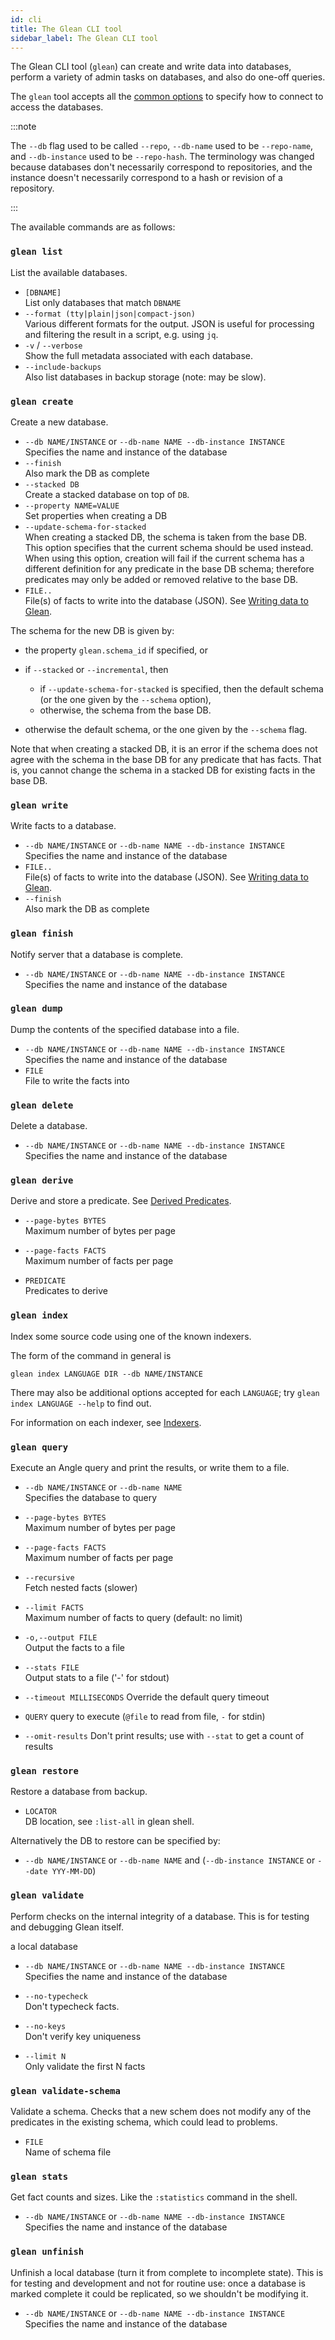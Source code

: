 ```yaml
---
id: cli
title: The Glean CLI tool
sidebar_label: The Glean CLI tool
---
```


The Glean CLI tool (`glean`) can create and write data into databases,
perform a variety of admin tasks on databases, and also do one-off
queries.

The `glean` tool accepts all the [common
options](./running.md#common-options) to specify how to connect to access
the databases.

:::note

The `--db` flag used to be called `--repo`, `--db-name` used to be
`--repo-name`, and `--db-instance` used to be `--repo-hash`. The
terminology was changed because databases don't necessarily correspond
to repositories, and the instance doesn't necessarily correspond to a
hash or revision of a repository.

:::

The available commands are as follows:

### `glean list`

List the available databases.

* `[DBNAME]` <br />
List only databases that match `DBNAME`
* `--format (tty|plain|json|compact-json)` <br />
Various different formats for the output. JSON is useful for
processing and filtering the result in a script, e.g. using `jq`.
* `-v` / `--verbose` <br />
Show the full metadata associated with each database.
* `--include-backups` <br />
Also list databases in backup storage (note: may be slow).

### `glean create`

Create a new database.

* `--db NAME/INSTANCE` or `--db-name NAME --db-instance INSTANCE`<br />
Specifies the name and instance of the database
* `--finish`<br />
Also mark the DB as complete
* `--stacked DB`<br />
Create a stacked database on top of `DB`.
* `--property NAME=VALUE`<br />
Set properties when creating a DB
* `--update-schema-for-stacked`<br />
When creating a stacked DB, the schema is taken from the base DB. This
option specifies that the current schema should be used instead. When
using this option, creation will fail if the current schema has
a different definition for any predicate in the base DB schema;
therefore predicates may only be added or removed relative to the base DB.
* `FILE..`<br />
File(s) of facts to write into the database (JSON). See [Writing data
to Glean](./write.md).

The schema for the new DB is given by:

* the property `glean.schema_id` if specified, or

* if `--stacked` or `--incremental`, then
  * if `--update-schema-for-stacked` is specified, then the default
    schema (or the one given by the `--schema` option),
  * otherwise, the schema from the base DB.

* otherwise the default schema, or the one given by the `--schema`
  flag.

Note that when creating a stacked DB, it is an error if the schema
does not agree with the schema in the base DB for any predicate that
has facts. That is, you cannot change the schema in a stacked DB for
existing facts in the base DB.

### `glean write`

Write facts to a database.

* `--db NAME/INSTANCE` or `--db-name NAME --db-instance INSTANCE`<br />
Specifies the name and instance of the database
* `FILE..`<br />
File(s) of facts to write into the database (JSON). See [Writing data
to Glean](./write.md).
* `--finish`<br />
Also mark the DB as complete

### `glean finish`

Notify server that a database is complete.

* `--db NAME/INSTANCE` or `--db-name NAME --db-instance INSTANCE`<br />
Specifies the name and instance of the database

### `glean dump`

Dump the contents of the specified database into a file.

* `--db NAME/INSTANCE` or `--db-name NAME --db-instance INSTANCE`<br />
Specifies the name and instance of the database
* `FILE`<br />
File to write the facts into

### `glean delete`

Delete a database.

* `--db NAME/INSTANCE` or `--db-name NAME --db-instance INSTANCE`<br />
Specifies the name and instance of the database

### `glean derive`

Derive and store a predicate. See [Derived Predicates](derived.md).

* `--page-bytes BYTES`<br />
Maximum number of bytes per page

* `--page-facts FACTS`<br />
Maximum number of facts per page

* `PREDICATE`<br />
Predicates to derive

### `glean index`

Index some source code using one of the known indexers.

The form of the command in general is

```
glean index LANGUAGE DIR --db NAME/INSTANCE
```

There may also be additional options accepted for each `LANGUAGE`; try
`glean index LANGUAGE --help` to find out.

For information on each indexer, see [Indexers](./indexer/intro.md).

### `glean query`

Execute an Angle query and print the results, or write them to a file.

* `--db NAME/INSTANCE` or `--db-name NAME`<br />
Specifies the database to query

* `--page-bytes BYTES`<br />
Maximum number of bytes per page

* `--page-facts FACTS`<br />
Maximum number of facts per page

* `--recursive`<br />
Fetch nested facts (slower)

* `--limit FACTS`<br />
Maximum number of facts to query (default: no limit)

* `-o,--output FILE`<br />
Output the facts to a file

* `--stats FILE`<br />
Output stats to a file ('-' for stdout)

* `--timeout MILLISECONDS`
Override the default query timeout

* `QUERY`
query to execute (`@file` to read from file, `-` for stdin)

* `--omit-results`
Don't print results; use with `--stat` to get a count of results

### `glean restore`

Restore a database from backup.

* `LOCATOR`<br />
DB location, see `:list-all` in glean shell.

Alternatively the DB to restore can be specified by:

* `--db NAME/INSTANCE` or `--db-name NAME` and (`--db-instance INSTANCE` or `--date YYY-MM-DD`)

### `glean validate`

Perform checks on the internal integrity of a database. This is for
testing and debugging Glean itself.

 a local database

* `--db NAME/INSTANCE` or `--db-name NAME --db-instance INSTANCE`<br />
Specifies the name and instance of the database

* `--no-typecheck`<br />
Don't typecheck facts.

* `--no-keys`<br />
Don't verify key uniqueness

* `--limit N`<br />
Only validate the first N facts

### `glean validate-schema`

Validate a schema. Checks that a new schem does not modify any of the
predicates in the existing schema, which could lead to problems.

* `FILE`<br />
Name of schema file

### `glean stats`

Get fact counts and sizes. Like the `:statistics` command in the shell.

* `--db NAME/INSTANCE` or `--db-name NAME --db-instance INSTANCE`<br />
Specifies the name and instance of the database

### `glean unfinish`

Unfinish a local database (turn it from complete to incomplete
state). This is for testing and development and not for routine use:
once a database is marked complete it could be replicated, so we
shouldn't be modifying it.

* `--db NAME/INSTANCE` or `--db-name NAME --db-instance INSTANCE`<br />
Specifies the name and instance of the database
